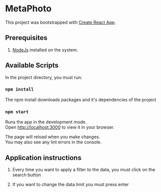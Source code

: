 # MetaPhoto

This project was bootstrapped with [Create React App](https://github.com/facebook/create-react-app).

## Prerequisites

1) [NodeJs](https://nodejs.org/es/) installed on the system.

## Available Scripts

In the project directory, you must run:

### `npm install`

The npm install downloads packages and it's dependencies of the project

### `npm start`

Runs the app in the development mode.\
Open [http://localhost:3000](http://localhost:3000) to view it in your browser.

The page will reload when you make changes.\
You may also see any lint errors in the console.

## Application instructions

1) Every time you want to apply a filter to the data, you must click on the search button

2) If you want to change the data limit you must press enter


